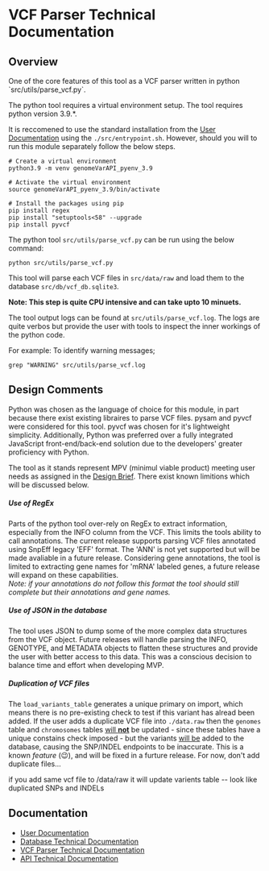 <h1>VCF Parser Technical Documentation</h1>

<h2>Overview</h2>
One of the core features of this tool as a VCF parser written in python `src/utils/parse_vcf.py`.

The python tool requires a virtual environment setup. The tool requires python version 3.9.*.

It is reccomened to use the standard installation from the <a href='./user_guide.md'>User Documentation</a> using the
<code>./src/entrypoint.sh</code>. However, should you will to run this module separately follow the below steps.


```
# Create a virtual environment
python3.9 -m venv genomeVarAPI_pyenv_3.9

# Activate the virtual environment
source genomeVarAPI_pyenv_3.9/bin/activate

# Install the packages using pip
pip install regex
pip install "setuptools<58" --upgrade
pip install pyvcf
```

The python tool `src/utils/parse_vcf.py` can be run using the below command: <br>
```
python src/utils/parse_vcf.py
```

This tool will parse each VCF files in `src/data/raw` and load them to the database `src/db/vcf_db.sqlite3`.

<strong>Note: This step is quite CPU intensive and can take upto 10 minuets.</strong> 

The tool output logs can be found at `src/utils/parse_vcf.log`. The logs are quite verbos but provide the 
user with tools to inspect the inner workings of the python code.

For example:
To identify warning messages;<br>
```
grep "WARNING" src/utils/parse_vcf.log
```
<h2>Design Comments</h2>

Python was chosen as the language of choice for this module, in part because there exist existing libraires to parse VCF files. pysam and pyvcf were considered for this tool. pyvcf was chosen for it's lightweight simplicity. Additionally, Python was preferred over a fully integrated JavaScript front-end/back-end solution due to the developers' greater proficiency with Python.

The tool as it stands represent MPV (minimul viable product) meeting user needs as assigned in the <a href='../I-BIX-DAT Assignment Brief 2025-1.pdf'>Design Brief</a>. There exist known limitions which will be discussed below.

<h5>Use of RegEx</h5>
Parts of the python tool over-rely on RegEx to extract information, especially from the INFO column from the VCF. This limits the tools ability to call annotations. The current release supports parsing VCF files annotated using SnpEff legacy 'EFF' format. The 'ANN' is not yet supported but will be made avaliable in a future release. Considering gene annotations, the tool is limited to extracting gene names for 'mRNA' labeled genes, a future release will expand on these capabilities. <br><em>Note: if your annotations do not follow this format the tool should still complete but their annotations and gene names.</em>

<h5>Use of JSON in the database</h5>
The tool uses JSON to dump some of the more complex data structures from the VCF object. Future releases will handle parsing the INFO, GENOTYPE, and METADATA objects to flatten these structures and provide the user with better access to this data. This was a conscious decision to balance time and effort when developing MVP.

<h5>Duplication of VCF files</h5>
The <code>load_variants_table</code> generates a unique primary on import, which means there is no pre-existing check to test if this variant has alread been added. If the user adds a duplicate VCF file into <code>./data.raw</code> then the <code>genomes</code> table and <code>chromosomes</code> tables <u>will <b>not</b></u> be updated - since these tables have a unique constains check imposed - but the variants <u>will be</u> added to the database, causing the SNP/INDEL endpoints to be inaccurate. This is a known <i>feature</i> (😉), and will be fixed in a furture release. For now, don't add duplicate files...


if you add same vcf file to /data/raw it will update varients table -- look like duplicated SNPs and INDELs

<h2>Documentation</h2>
<ul>
<li><a href='./user_guide.md'>User Documentation</a></li>
<li><a href='./database_technical_docs.md'>Database Technical Documentation</a></li>
<li><a href='./parse_vcf_technical_docs.md'>VCF Parser Technical Documentation</a></li>
<li><a href='./server_technical_docs.md'>API Technical Documentation</a></li>
</ul>